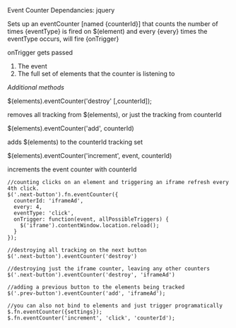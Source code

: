Event Counter
Dependancies:  jquery
 
Sets up an eventCounter [named {counterId}] that counts the number 
of times {eventType} is fired on $(element) and every {every} times the
eventType occurs, will fire {onTrigger}

onTrigger gets passed
  	
1.  The event
2.  The full set of elements that the counter is listening to
 
 
*Additional methods*

$(elements).eventCounter('destroy' [,counterId]);

removes all tracking from $(elements), or just the tracking from counterId


$(elements).eventCounter('add', counterId)

adds $(elements) to the counterId tracking set


$(elements).eventCounter('increment', event, counterId)

increments the event counter with counterId 

	
	//counting clicks on an element and triggering an iframe refresh every 4th click.
	$('.next-button').fn.eventCounter({
	  counterId: 'iframeAd',
	  every: 4,
	  eventType: 'click',
	  onTrigger: function(event, allPossibleTriggers) {
	    $('iframe').contentWindow.location.reload();
	  }
	});
	
	//destroying all tracking on the next button
	$('.next-button').eventCounter('destroy')
	
	//destroying just the iframe counter, leaving any other counters
	$('.next-button').eventCounter('destroy', 'iframeAd')
	
	//adding a previous button to the elements being tracked
	$('.prev-button').eventCounter('add', 'iframeAd');
	
	//you can also not bind to elements and just trigger programatically
	$.fn.eventCounter({settings});
	$.fn.eventCounter('increment', 'click', 'counterId');